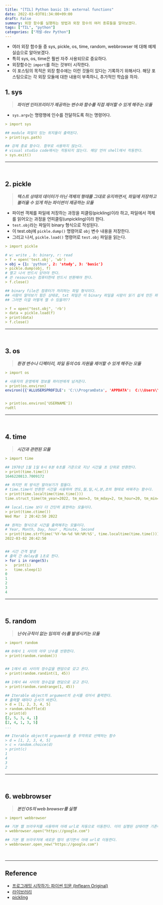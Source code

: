 ```yaml
---
title: "[TIL] Python basic 19: external functions"
date: 2022-03-03T01:34:00+09:00
draft: False
summary: 외장 함수를 실행하는 방법과 외장 함수의 여러 종류들을 알아보겠다.
tags: ["TIL", "python"]
categories: ["개발-dev Python"]
---
```


- 여러 외장 함수들 중 sys, pickle, os, time, random, webbrowser 에 대해 예제 실습으로 알아보겠다.
- 특히 sys, os, time은 훨씬 자주 사용되므로 중요하다.
- 외장함수는 `import`를 하는 것부터 시작한다.
- 이 포스팅의 목적은 외장 함수에는 이런 것들이 있다는 기록하기 위해서다. 해당 포스팅으로는 각 외장 모듈에 대한 내용이 부족하니, 추가적인 학습을 하자.

## 1. sys

> **_파이썬 인터프리터가 제공하는 변수와 함수를 직접 제어할 수 있게 해주는 모듈_**

- `sys.argv`는 명령행에 인수를 전달하도록 하는 명령어다.

```yml
> import sys

## module 파일이 있는 위치들이 출력된다.
> print(sys.path)

## 강제 종료 함수다. 함부로 사용하지 않는다.
# visual studio code에서는 작동되지 않는다. 해당 언어 shell에서 작동한다.
> sys.exit()
```

---

<br>

## 2. pickle

> **_텍스트 상태의 데이터가 아닌 객체의 형태를 그대로 유지하면서, 파일에 저장하고 불러올 수 있게 하는 파이썬이 제공하는 모듈_**

- 파이썬 객체를 파일에 저장하는 과정을 피클링(pickling)이라 하고, 파일에서 객체를 읽어오는 과정을 언피클링(unpickling)이라 한다.
- `test.obj`라는 파일이 binary 형식으로 작성된다.
- 이 test.obj에 `pickle.dump()` 명령어로 `obj` 변수 내용을 저장한다.
- 그리고 나서, `pickle.load()` 명령어로 `test.obj` 파일을 읽는다.

```yml
> import pickle

# w: write , b: binary, r: read
> f = open('test.obj', 'wb')
> obj = {1: 'python', 2: 'study', 3: 'basic'}
> pickle.dump(obj, f)
# 열고 나서 반드시 닫아야 한다.
# 쓴 resource는 컴퓨터한테 반드시 반환해야 한다.
> f.close()

## binary file은 컴퓨터가 처리하는 파일 형식이다.
## 사람이 알아보기 힘든 상태로, txt 파일은 이 binary 파일을 사람이 읽기 쉽게 만든 파일 형식이다.
## 그러면 이걸 어떻게 열 수 있을까??

> f = open("test.obj", 'rb')
> data = pickle.load(f)
> print(data)
> f.close()

```

---

<br>

## 3. os

> **_환경 변수나 디렉터리, 파일 등의 OS 자원을 제어할 수 있게 해주는 모듈_**

```yml
> import os

# 사용자의 운영체제 정보를 파이썬에게 넘겨준다.
> print(os.environ)
environ({{'ALLUSERSPROFILE': 'C:\\ProgramData', 'APPDATA':  C:\\Users\\rudtl\\AppData\\Roaming', ....})


> print(os.environ['USERNAME'])
rudtl

```

---

<br>

## 4. time

> **_시간과 관련된 모듈_**

```yml
> import time

## 1970년 1월 1일 0시 0분 0초를 기준으로 지난 시간을 초 단위로 반환한다.
> print(time.time())
1646220813.7009172

## 하지만 위 방식은 알아보기가 힘들다.
# time.time이 반환한 시간을 사용하여 연도,월,일,시,분,초의 형태로 바꿔주는 함수다.
> print(time.localtime(time.time()))
time.struct_time(tm_year=2022, tm_mon=3, tm_mday=2, tm_hour=20, tm_min=41, tm_sec=0, tm_wday=2, tm_yday=61, tm_isdst=0)

## local.time 보다 더 간단히 표현하는 모듈이다.
> print(time.ctime())
Wed Mar  2 20:42:50 2022

## 원하는 형식으로 시간을 출력해주는 모듈이다.
# Year, Month, Day, hour , Minute, Second
> print(time.strftime('%Y-%m-%d %H:%M:%S', time.localtime(time.time())))
2022-03-02 20:42:50


## 시간 간격 발생
# 출력 간 delay를 1초로 한다.
> for i in range(5):
>   print(i)
>   time.sleep(1)
0
1
2
3
4
```

---

<br>

## 5. random

> **_난수(규칙이 없는 임의의 수)를 발생시키는 모듈_**

```yml
> import random

## 0에서 1 사이의 아무 난수를 반환한다.
> print(random.random())


## 1에서 45 사이의 정수값을 랜덤으로 갖고 온다.
> print(random.randint(1, 45))

## 1에서 44 사이의 정수값을 랜덤으로 갖고 온다.
> print(random.randrange(1, 45))

## Iterable object의 argument의 순서를 섞어서 출력한다.
# 출력할 때마다 순서가 바뀐다.
> d = [1, 2, 3, 4, 5]
> random.shuffle(d)
> print(d)
[2, 5, 3, 4, 1]
[2, 4, 1, 3, 5]
...

## Iterable object의 argument들 중 무작위로 선택하는 함수
> d = [1, 2, 3, 4, 5]
> c = random.choice(d)
> print(c)
1
4
3
2

```

---

<br>

## 6. webbrowser

> **_본인 OS의 web browser를 실행_**

```yml
> import webbrowser

## 기본 웹 브라우저를 사용하여 아래 url로 자동으로 이동한다. 이미 실행된 상태라면 기존에 있던 tab이 이동된다.
> webbrowser.open("https://google.com")

## 기본 웹 브라우저에 새로운 탭이 생기면서 아래 url로 이동한다.
> webbrowser.open_new("https://google.com")


```

<br>

---

## Reference

- [프로그래밍 시작하기: 파이썬 입문 (Inflearn Original)](https://www.inflearn.com/course/%ED%94%84%EB%A1%9C%EA%B7%B8%EB%9E%98%EB%B0%8D-%ED%8C%8C%EC%9D%B4%EC%8D%AC-%EC%9E%85%EB%AC%B8-%EC%9D%B8%ED%94%84%EB%9F%B0-%EC%98%A4%EB%A6%AC%EC%A7%80%EB%84%90)
- [라이브러리](https://wikidocs.net/33)
- [pickling](https://www.youtube.com/watch?v=Z24atwS8TZ0)
